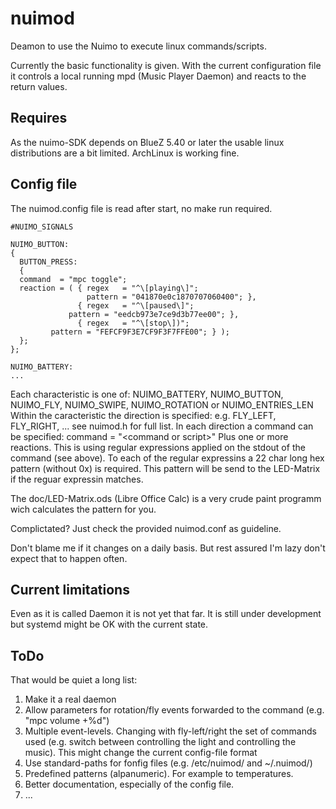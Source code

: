 # nuimod
Deamon to use the Nuimo to execute linux commands/scripts.

Currently the basic functionality is given. With the current configuration file it controls a local running mpd (Music Player Daemon) and reacts to the return values.

## Requires
As the nuimo-SDK depends on BlueZ 5.40 or later the usable linux distributions are a bit limited. ArchLinux is working fine.

## Config file
The nuimod.config file is read after start, no make run required.
```
#NUIMO_SIGNALS
  
NUIMO_BUTTON:
{
  BUTTON_PRESS:
  {
  command  = "mpc toggle";
  reaction = ( { regex   = "^\[playing\]";
                 pattern = "041870e0c1870707060400"; },
               { regex   = "^\[paused\]";
	         pattern = "eedcb973e7ce9d3b77ee00"; },
               { regex   = "^\[stop\])";
		 pattern = "FEFCF9F3E7CF9F3F7FFE00"; } );
  };
};

NUIMO_BATTERY:
...
```
Each characteristic is one of: NUIMO_BATTERY, NUIMO_BUTTON, NUIMO_FLY, NUIMO_SWIPE, NUIMO_ROTATION or NUIMO_ENTRIES_LEN
Within the caracteristic the direction is specified: e.g. FLY_LEFT, FLY_RIGHT, ... see nuimod.h for full list.
In each direction a command can be specified: command = "&lt;command or script&gt;"
Plus one or more reactions. This is using regular expressions applied on the stdout of the command (see above). To each of the regular expressins a 22 char long hex pattern (without 0x) is required. This pattern will be send to the LED-Matrix if the reguar expressin matches.

The doc/LED-Matrix.ods (Libre Office Calc) is a very crude paint programm wich calculates the pattern for you.

Complictated? Just check the provided nuimod.conf as guideline.

Don't blame me if it changes on a daily basis. But rest assured I'm lazy don't expect that to happen often.

## Current limitations
Even as it is called Daemon it is not yet that far. It is still under development but systemd might be OK with the current state.

## ToDo
That would be quiet a long list:

1. Make it a real daemon
2. Allow parameters for rotation/fly events forwarded to the command (e.g. "mpc volume +%d")
3. Multiple event-levels. Changing with fly-left/right the set of commands used (e.g. switch between controlling the light and controlling the music). This might change the current config-file format
4. Use standard-paths for fonfig files (e.g. /etc/nuimod/ and ~/.nuimod/)
5. Predefined patterns (alpanumeric). For example to temperatures.
6. Better documentation, especially of the config file.
7. ...
